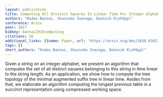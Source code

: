 ```yaml
---
layout: publication
title: Computing All Distinct Squares In Linear Time For Integer Alphabets
authors: "Hideo Bannai, Shunsuke Inenaga, Dominik K\xF6ppl"
conference: Arxiv
year: 2017
bibkey: bannai2016computing
citations: 16
additional_links: [{name: Paper, url: 'https://arxiv.org/abs/1610.03421'}]
tags: []
short_authors: "Hideo Bannai, Shunsuke Inenaga, Dominik K\xF6ppl"
---
```

Given a string on an integer alphabet, we present an algorithm that computes
the set of all distinct squares belonging to this string in time linear to the
string length. As an application, we show how to compute the tree topology of
the minimal augmented suffix tree in linear time. Asides from that, we
elaborate an algorithm computing the longest previous table in a succinct
representation using compressed working space.